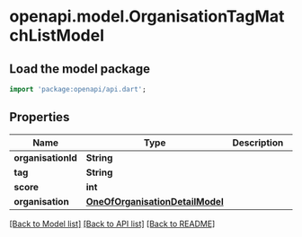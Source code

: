 # openapi.model.OrganisationTagMatchListModel

## Load the model package
```dart
import 'package:openapi/api.dart';
```

## Properties
Name | Type | Description | Notes
------------ | ------------- | ------------- | -------------
**organisationId** | **String** |  | [optional] 
**tag** | **String** |  | [optional] 
**score** | **int** |  | [optional] 
**organisation** | [**OneOfOrganisationDetailModel**](OneOfOrganisationDetailModel.md) |  | [optional] 

[[Back to Model list]](../README.md#documentation-for-models) [[Back to API list]](../README.md#documentation-for-api-endpoints) [[Back to README]](../README.md)



